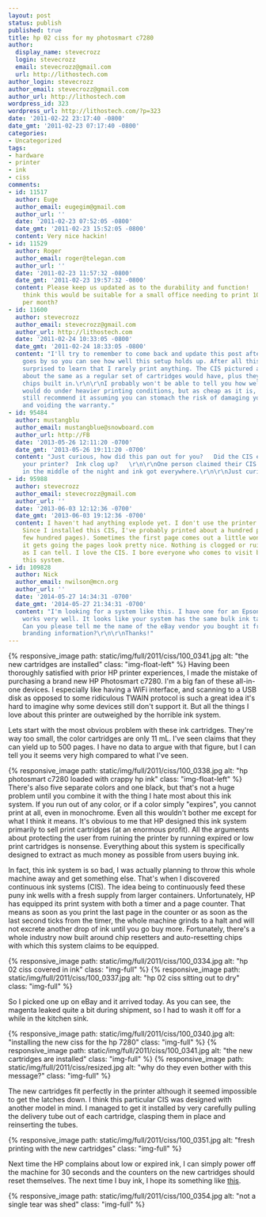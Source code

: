 ```yaml
---
layout: post
status: publish
published: true
title: hp 02 ciss for my photosmart c7280
author:
  display_name: stevecrozz
  login: stevecrozz
  email: stevecrozz@gmail.com
  url: http://lithostech.com
author_login: stevecrozz
author_email: stevecrozz@gmail.com
author_url: http://lithostech.com
wordpress_id: 323
wordpress_url: http://lithostech.com/?p=323
date: '2011-02-22 23:17:40 -0800'
date_gmt: '2011-02-23 07:17:40 -0800'
categories:
- Uncategorized
tags:
- hardware
- printer
- ink
- ciss
comments:
- id: 11517
  author: Euge
  author_email: eugegim@gmail.com
  author_url: ''
  date: '2011-02-23 07:52:05 -0800'
  date_gmt: '2011-02-23 15:52:05 -0800'
  content: Very nice hackin!
- id: 11529
  author: Roger
  author_email: roger@telegan.com
  author_url: ''
  date: '2011-02-23 11:57:32 -0800'
  date_gmt: '2011-02-23 19:57:32 -0800'
  content: Please keep us updated as to the durability and function!   So far do you
    think this would be suitable for a small office needing to print 1000 color reports
    per month?
- id: 11600
  author: stevecrozz
  author_email: stevecrozz@gmail.com
  author_url: http://lithostech.com
  date: '2011-02-24 10:33:05 -0800'
  date_gmt: '2011-02-24 18:33:05 -0800'
  content: "I'll try to remember to come back and update this post after some time
    goes by so you can see how well this setup holds up. After all this, you may be
    surprised to learn that I rarely print anything. The CIS pictured above cost me
    about the same as a regular set of cartridges would have, plus they have auto-resetting
    chips built in.\r\n\r\nI probably won't be able to tell you how well this system
    would do under heavier printing conditions, but as cheap as it is, I'd probably
    still recommend it assuming you can stomach the risk of damaging your printer
    and voiding the warranty."
- id: 95484
  author: mustangblu
  author_email: mustangblue@snowboard.com
  author_url: http://FB
  date: '2013-05-26 12:11:20 -0700'
  date_gmt: '2013-05-26 19:11:20 -0700'
  content: "Just curious, how did this pan out for you?   Did the CIS ever damage
    your printer?  Ink clog up?   \r\n\r\nOne person claimed their CIS system \"exploded\"
    in the middle of the night and ink got everywhere.\r\n\r\nJust curious!!\r\n\r\nThanks"
- id: 95988
  author: stevecrozz
  author_email: stevecrozz@gmail.com
  author_url: ''
  date: '2013-06-03 12:12:36 -0700'
  date_gmt: '2013-06-03 19:12:36 -0700'
  content: I haven't had anything explode yet. I don't use the printer very much.
    Since I installed this CIS, I've probably printed about a hundred print jobs (a
    few hundred pages). Sometimes the first page comes out a little wonky, but after
    it gets going the pages look pretty nice. Nothing is clogged or ruined as far
    as I can tell. I love the CIS. I bore everyone who comes to visit by talking about
    this system.
- id: 109828
  author: Nick
  author_email: nwilson@mcn.org
  author_url: ''
  date: '2014-05-27 14:34:31 -0700'
  date_gmt: '2014-05-27 21:34:31 -0700'
  content: "I'm looking for a system like this. I have one for an Epson printer that
    works very well. It looks like your system has the same bulk ink tank as mine.
    Can you please tell me the name of the eBay vendor you bought it from, or any
    branding information?\r\n\r\nThanks!"
---
```

{%
  responsive_image
    path: static/img/full/2011/ciss/100_0341.jpg
    alt: "the new cartridges are installed"
    class: "img-float-left"
%} Having been thoroughly satisfied with prior HP printer experiences, I
made the mistake of purchasing a brand new HP Photosmart c7280. I'm a
big fan of these all-in-one devices. I especially like having a WiFi
interface, and scanning to a USB disk as opposed to some ridiculous
TWAIN protocol is such a great idea it's hard to imagine why some
devices still don't support it. But all the things I love about this
printer are outweighed by the horrible ink system.

Lets start with the most obvious problem with these ink cartridges.
They're way too small, the color cartridges are only 11 mL. I've seen
claims that they can yield up to 500 pages. I have no data to argue with
that figure, but I can tell you it seems very high compared to what I've
seen.

<!--more-->

{%
  responsive_image
    path: static/img/full/2011/ciss/100_0338.jpg
    alt: "hp photosmart c7280 loaded with crappy hp ink"
    class: "img-float-left"
  %} There's also five separate colors and one black, but that's not a
huge problem until you combine it with the thing I hate most about this
ink system.  If you run out of any color, or if a color simply
"expires", you cannot print at all, even in monochrome. Even all this
wouldn't bother me except for what I think it means. It's obvious to me
that HP designed this ink system primarily to sell print cartridges (at
an enormous profit). All the arguments about protecting the user from
ruining the printer by running expired or low print cartridges is
nonsense.  Everything about this system is specifically designed to
extract as much money as possible from users buying ink.

In fact, this ink system is so bad, I was actually planning to throw
this whole machine away and get something else. That's when I discovered
continuous ink systems (CIS). The idea being to continuously feed these
puny ink wells with a fresh supply from larger containers.
Unfortunately, HP has equipped its print system with both a timer and a
page counter. That means as soon as you print the last page in the
counter or as soon as the last second ticks from the timer, the whole
machine grinds to a halt and will not excrete another drop of ink until
you go buy more. Fortunately, there's a whole industry now built around
chip resetters and auto-resetting chips with which this system claims to
be equipped.

{% responsive_image path: static/img/full/2011/ciss/100_0334.jpg alt: "hp 02 ciss covered in ink" class: "img-full" %}
{% responsive_image path: static/img/full/2011/ciss/100_0337.jpg alt: "hp 02 ciss sitting out to dry" class: "img-full" %}

So I picked one up on eBay and it arrived today. As you can see, the
magenta leaked quite a bit during shipment, so I had to wash it off for
a while in the kitchen sink.

{% responsive_image path: static/img/full/2011/ciss/100_0340.jpg alt: "installing the new ciss for the hp 7280" class: "img-full" %}
{% responsive_image path: static/img/full/2011/ciss/100_0341.jpg alt: "the new cartridges are installed" class: "img-full" %}
{% responsive_image path: static/img/full/2011/ciss/resized.jpg alt: "why do they even bother with this message?" class: "img-full" %}

The new cartridges fit perfectly in the printer although it seemed
impossible to get the latches down. I think this particular CIS was
designed with another model in mind. I managed to get it installed by
very carefully pulling the delivery tube out of each cartridge, clasping
them in place and reinserting the tubes.

{% responsive_image path: static/img/full/2011/ciss/100_0351.jpg alt: "fresh printing with the new cartridges" class: "img-full" %}

Next time the HP complains about low or expired ink, I can simply power
off the machine for 30 seconds and the counters on the new cartridges
should reset themselves. The next time I buy ink, I hope its something
like [this](http://www.amazon.com/Compatible-Refill-Cartridge-3210v-C5140/dp/B001KT0JCO).

{% responsive_image path: static/img/full/2011/ciss/100_0354.jpg alt: "not a single tear was shed" class: "img-full" %}

